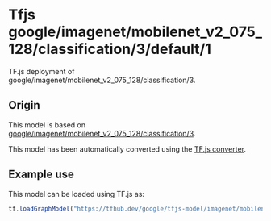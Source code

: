 # Tfjs google/imagenet/mobilenet_v2_075_128/classification/3/default/1
TF.js deployment of google/imagenet/mobilenet_v2_075_128/classification/3.

<!-- parent-model: google/imagenet/mobilenet_v2_075_128/classification/3 -->

## Origin

This model is based on [google/imagenet/mobilenet_v2_075_128/classification/3](https://tfhub.dev/google/imagenet/mobilenet_v2_075_128/classification/3).

This model has been automatically converted using the [TF.js converter](https://github.com/tensorflow/tfjs/tree/master/tfjs-converter).

## Example use
This model can be loaded using TF.js as:

```javascript
tf.loadGraphModel("https://tfhub.dev/google/tfjs-model/imagenet/mobilenet_v2_075_128/classification/3/default/1", { fromTFHub: true })
```
